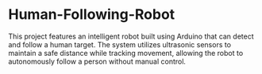 # Human-Following-Robot
This project features an intelligent robot built using Arduino that can detect and follow a human target. The system utilizes ultrasonic sensors to maintain a safe distance while tracking movement, allowing the robot to autonomously follow a person without manual control.
